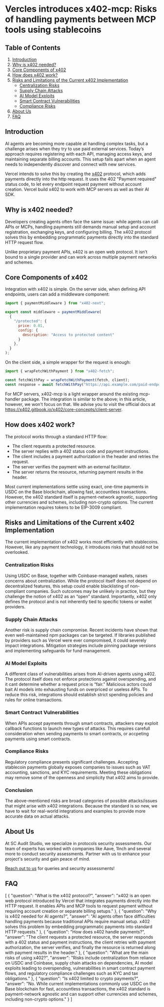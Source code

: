 # Vercles introduces x402-mcp: Risks of handling payments between MCP tools using stablecoins

## Table of Contents
1. [Introduction](#introduction)  
2. [Why is x402 needed?](#why-is-x402-needed)  
3. [Core Components of x402](#core-components-of-x402)  
4. [How does x402 work?](#how-does-x402-work)  
5. [Risks and Limitations of the Current x402 Implementation](#risks-and-limitations-of-the-current-x402-implementation)  
   - [Centralization Risks](#centralization-risks)  
   - [Supply Chain Attacks](#supply-chain-attacks)  
   - [AI Model Exploits](#ai-model-exploits)  
   - [Smart Contract Vulnerabilities](#smart-contract-vulnerabilities)  
   - [Compliance Risks](#compliance-risks)  
6. [About Us](#about-us)  
7. [FAQ](#faq)

## Introduction

AI agents are becoming more capable at handling complex tasks, 
but a challenge arises when they try to use paid external services. 
Today’s approach requires registering with each API, managing access keys, and maintaining separate billing accounts. 
This setup falls apart when an agent needs to independently discover and connect with new services.

Vercel intends to solve this by creating the [x402](https://www.x402.org/) protocol, which adds payments directly into the http request.
It uses the 402 "Payment required" status code, to let every endpoint request payment without account creation.
Vercel build x402 to work with MCP servers as well as their AI SDK.

## Why is x402 needed?

Developers creating agents often face the same issue: while agents can call APIs or MCPs, 
handling payments still demands manual setup and account registration, exchanging keys, and configuring billing. 
The x402 protocol solves this by embedding programmatic payments directly into the standard HTTP request flow.

Unlike proprietary payment APIs, x402 is an open web protocol. 
It isn’t bound to a single provider and can work across multiple payment networks and schemes.

## Core Components of x402

Integration with x402 is simple. On the server side, when defining API endpoints, users can add a middleware component:
```js
import { paymentMiddleware } from "x402-next";

export const middleware = paymentMiddleware(
  {
    "/protected": {
      price: 0.01,
      config: {
        description: "Access to protected content"
      }
    },
  }
);
```
On the client side, a simple wrapper for the request is enough:

```js
import { wrapFetchWithPayment } from "x402-fetch";

const fetchWithPay = wrapFetchWithPayment(fetch, client);
const response = await fetchWithPay("https://api.example.com/paid-endpoint");
```

For MCP servers, x402-mcp is a light wrapper around the existing mcp-handler package. 
The integration is similar to the above; in this article, however, we won't focus on that.
We advise you to visit the official docs at https://x402.gitbook.io/x402/core-concepts/client-server.

## How does x402 work?

The protocol works through a standard HTTP flow:

- The client requests a protected resource.
- The server replies with a 402 status code and payment instructions.
- The client includes a payment authorization in the header and retries the request.
- The server verifies the payment with an external facilitator.
- The server returns the resource, returning payment results in the header.

Most current implementations settle using exact, one-time payments in USDC on the Base blockchain, allowing fast, accountless transactions. 
However, the x402 standard itself is payment-network agnostic, supporting other currencies and schemes, including non-crypto options.
The current implementation requires tokens to be EIP-3009 compliant.

## Risks and Limitations of the Current x402 Implementation

The current implementation of x402 works most efficiently with stablecoins. However, like any payment technology, it introduces risks that should not be overlooked.

### Centralization Risks
Using USDC on Base, together with Coinbase-managed wallets, raises concerns about centralization. 
While the protocol itself does not depend on decentralized features, this setup could enable blacklisting of non-compliant companies. 
Such outcomes may be unlikely in practice, but they challenge the notion of x402 as an “open” standard. Importantly, x402 only defines the protocol and is not inherently tied to specific tokens or wallet providers.  

### Supply Chain Attacks
Another risk is supply chain compromise. Recent incidents have shown that even well-maintained npm packages can be targeted. 
If libraries published by providers such as Vercel were ever compromised, it could severely impact integrations. 
Mitigation strategies include pinning package versions and implementing safeguards for fund management.  

### AI Model Exploits
A different class of vulnerabilities arises from AI-driven agents using x402. 
The protocol itself does not enforce protections against overspending, and it cant determine whether a request price is “fair.” 
Malicious actors could bait AI models into exhausting funds on overpriced or useless APIs. 
To reduce this risk, integrations should establish strict spending policies and rules for online transactions.  

### Smart Contract Vulnerabilities
When APIs accept payments through smart contracts, attackers may exploit callback functions to launch new types of attacks. 
This requires carefull consideration when sending payments to smart contracts, or accpeting payments using smart contracts.  

### Compliance Risks
Regulatory compliance presents significant challenges. 
Accepting stablecoin payments globally exposes companies to issues such as VAT accounting, sanctions, and KYC requirements. 
Meeting these obligations may remove some of the openness and simplicity that x402 aims to provide.

### Conclusion
The above-mentioned risks are broad categories of possible attacks/issues that might arise with x402 integrations.
Because the standard is so new, we have to wait for real-world integrations and examples to provide more accurate data on actual attacks.  

## About Us

At SC Audit Studio, we specialize in protocols security assessments. 
Our team of experts has worked with companies like Aave, 1Inch and several more to conduct security assessments. 
Partner with us to enhance your project's security and gain peace of mind.

[Reach out to us](https://x.com/SCAuditStudio) for queries and security assessments!

## FAQ

[
  {
    "question": "What is the x402 protocol?",
    "answer": "x402 is an open web protocol introduced by Vercel that integrates payments directly into the HTTP request. It enables APIs and MCP tools to request payment without requiring account creation or separate billing setups."
  },
  {
    "question": "Why is x402 needed for AI agents?",
    "answer": "AI agents often face difficulties handling payments because traditional APIs require manual setup. x402 solves this problem by embedding programmatic payments into standard HTTP requests."
  },
  {
    "question": "How does x402 handle payments?",
    "answer": "The client requests a protected resource, the server responds with a 402 status and payment instructions, the client retries with payment authorization, the server verifies, and finally the resource is returned along with payment results in the header."
  },
  {
    "question": "What are the main risks of using x402?",
    "answer": "Risks include centralization from reliance on USDC and Coinbase, supply chain attacks on dependencies, AI model exploits leading to overspending, vulnerabilities in smart contract payment flows, and regulatory compliance challenges such as KYC and tax obligations."
  },
  {
    "question": "Is x402 limited to crypto payments?",
    "answer": "No. While current implementations commonly use USDC on the Base blockchain for fast, accountless transactions, the x402 standard is payment-network agnostic and can support other currencies and schemes, including non-crypto options."
  }
]
